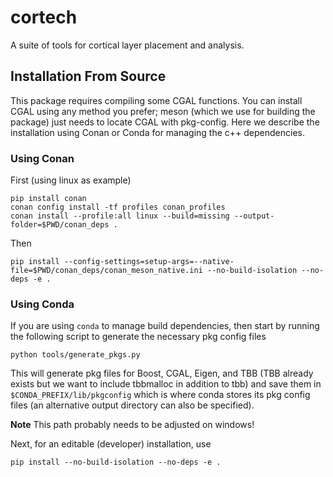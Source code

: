 # cortech
A suite of tools for cortical layer placement and analysis.

## Installation From Source

This package requires compiling some CGAL functions. You can install CGAL using any method you prefer; meson (which we use for building the package) just needs to locate CGAL with pkg-config. Here we describe the installation using Conan or Conda for managing the c++ dependencies.

### Using Conan

First (using linux as example)

    pip install conan
    conan config install -tf profiles conan_profiles
    conan install --profile:all linux --build=missing --output-folder=$PWD/conan_deps .

Then

    pip install --config-settings=setup-args=--native-file=$PWD/conan_deps/conan_meson_native.ini --no-build-isolation --no-deps -e .

### Using Conda
If you are using `conda` to manage build dependencies, then start by running the following script to generate the necessary pkg config files

    python tools/generate_pkgs.py

This will generate pkg files for Boost, CGAL, Eigen, and TBB (TBB already exists but we want to include tbbmalloc in addition to tbb) and save them in `$CONDA_PREFIX/lib/pkgconfig` which is where conda stores its pkg config files (an alternative output directory can also be specified).

**Note** This path probably needs to be adjusted on windows!

Next, for an editable (developer) installation, use

    pip install --no-build-isolation --no-deps -e .
